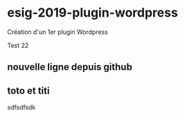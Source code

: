 # esig-2019-plugin-wordpress
Création d'un 1er plugin Wordpress

Test 22

## nouvelle ligne depuis github

## toto et titi

sdfsdfsdk
